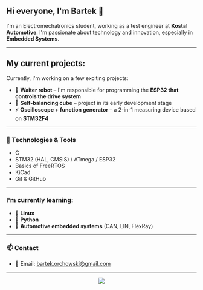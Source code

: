 ## Hi everyone, I'm Bartek 👋

I'm an Electromechatronics student, working as a test engineer at **Kostal Automotive**. 
I'm passionate about technology and innovation, especially in **Embedded Systems**. 

---
## My current projects:
Currently, I'm working on a few exciting projects:
- 🤖 **Waiter robot** – I'm responsible for programming the **ESP32 that controls the drive system**
- 🧊 **Self-balancing cube** – project in its early development stage
- ⚡ **Oscilloscope + function generator** – a 2-in-1 measuring device based on **STM32F4**
---
### 🔧 Technologies & Tools
- C 
- STM32 (HAL, CMSIS) / ATmega / ESP32
- Basics of FreeRTOS
- KiCad
- Git & GitHub
---
### I'm currently learning:
- 🐧 **Linux**
- 🐍 **Python**
- 🚗 **Automotive embedded systems** (CAN, LIN, FlexRay)
---

### 📫 Contact
- 📧 Email: bartek.orchowski@gmail.com
---

<p align="center">
  <img src="https://github-readme-stats.vercel.app/api?username=BartekOrchowski&show_icons=true&theme=tokyonight" />
</p>
